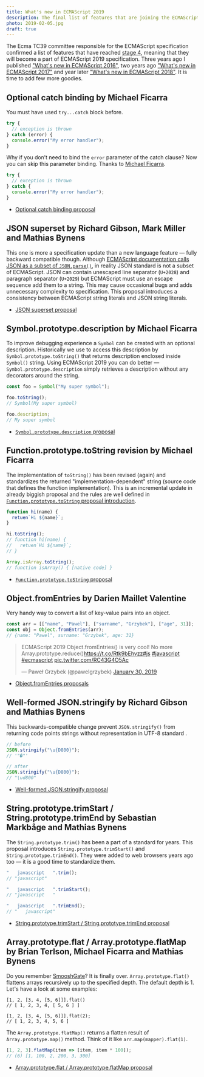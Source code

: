 ```yaml
---
title: What's new in ECMAScript 2019
description: The final list of features that are joining the ECMAScript specification this year is ready. Let's sum it up and have a look at some practical examples.
photo: 2019-02-05.jpg
draft: true
---
```


The Ecma TC39 committee responsible for the ECMAScript specification confirmed a list of features that have reached [stage 4](https://tc39.github.io/process-document/), meaning that they will become a part of ECMAScript 2019 specification. Three years ago I published ["What's new in ECMAScript 2016"](https://pawelgrzybek.com/whats-new-in-ecmascript-2016-es7/), two years ago ["What's new in ECMAScript 2017"](https://pawelgrzybek.com/whats-new-in-ecmascript-2017/) and year later ["What's new in ECMAScript 2018"](https://pawelgrzybek.com/whats-new-in-ecmascript-2018/). It is time to add few more goodies.

## Optional catch binding by Michael Ficarra

You must have used `try...catch` block before.

```js
try {
  // exception is thrown
} catch (error) {
  console.error("My error handler");
}
```

Why if you don’t need to bind the `error` parameter of the catch clause? Now you can skip this parameter binding. Thanks to [Michael Ficarra](https://twitter.com/smooshMap).

```js
try {
  // exception is thrown
} catch {
  console.error("My error handler");
}
```

- [Optional catch binding proposal](https://github.com/tc39/proposal-optional-catch-binding)

## JSON superset by Richard Gibson, Mark Miller and Mathias Bynens

This one is more a specification update than a new language feature — fully backward compatible though. Although [ECMAScript documentation calls JSON as a subset of `JSON.parse()`](https://tc39.github.io/ecma262/#sec-json.parse), in reality JSON standard is not a subset of ECMAScript. JSON can contain unescaped line separator (`U+2028`) and paragraph separator (`U+2029`) but ECMAScript must use an escape sequence add them to a string. This may cause occasional bugs and adds unnecessary complexity to specification. This proposal introduces a consistency between ECMAScript string literals and JSON string literals.

- [JSON superset proposal](https://github.com/tc39/proposal-json-superset)

## Symbol.prototype.description by Michael Ficarra

To improve debugging experience a `Symbol` can be created with an optional description. Historically we use to access this description by `Symbol.prototype.toString()` that returns description enclosed inside `Symbol()` string. Using ECMAScript 2019 you can do better — `Symbol.prototype.description` simply retrieves a description without any decorators around the string.

```js
const foo = Symbol("My super symbol");

foo.toString();
// Symbol(My super symbol)

foo.description;
// My super symbol
```

- [`Symbol.prototype.description` proposal](https://github.com/tc39/proposal-Symbol-description)

## Function.prototype.toString revision by Michael Ficarra

The implementation of `toString()` has been revised (again) and standardizes the returned "implementation-dependent" string (source code that defines the function implementation). This is an incremental update in already biggish proposal and the rules are well defined in [`Function.prototype.toString` proposal introduction](http://tc39.github.io/Function-prototype-toString-revision/).

```js
function hi(name) {
  retuen`Hi ${name}`;
}

hi.toString();
// function hi(name) {
//   retuen`Hi ${name}`;
// }
```

```js
Array.isArray.toString();
// function isArray() { [native code] }
```

- [`Function.prototype.toString` proposal](http://tc39.github.io/Function-prototype-toString-revision/)

## Object.fromEntries by Darien Maillet Valentine

Very handy way to convert a list of key-value pairs into an object.

```js
const arr = [["name", "Pawel"], ["surname", "Grzybek"], ["age", 31]];
const obj = Object.fromEntries(arr);
// {name: "Pawel", surname: "Grzybek", age: 31}
```

<blockquote class="twitter-tweet"><p lang="en" dir="ltr">ECMAScript 2019 Object.fromEntries() is very cool! No more Array.prototype.reduce()<a href="https://t.co/Rtk9bEhvzz">https://t.co/Rtk9bEhvzz</a><a href="https://twitter.com/hashtag/js?src=hash&amp;ref_src=twsrc%5Etfw">#js</a> <a href="https://twitter.com/hashtag/javascript?src=hash&amp;ref_src=twsrc%5Etfw">#javascript</a> <a href="https://twitter.com/hashtag/ecmascript?src=hash&amp;ref_src=twsrc%5Etfw">#ecmascript</a> <a href="https://t.co/RC43G4O5Ac">pic.twitter.com/RC43G4O5Ac</a></p>&mdash; Paweł Grzybek (@pawelgrzybek) <a href="https://twitter.com/pawelgrzybek/status/1090551539058511873?ref_src=twsrc%5Etfw">January 30, 2019</a></blockquote> <script async src="https://platform.twitter.com/widgets.js" charset="utf-8"></script>

- [Object.fromEntries proposals](https://github.com/tc39/proposal-object-from-entries)

## Well-formed JSON.stringify by Richard Gibson and Mathias Bynens

This backwards-compatible change prevent `JSON.stringify()` from returning code points strings without representation in UTF-8 standard .

```js
// before
JSON.stringify("\u{D800}");
// '"�"'

// after
JSON.stringify("\u{D800}");
// "\ud800"
```

- [Well-formed JSON.stringify proposal](https://github.com/tc39/proposal-well-formed-stringify)

## String.prototype.trimStart / String.prototype.trimEnd by Sebastian Markbåge and Mathias Bynens

The `String.prototype.trim()` has been a part of a standard for years. This proposal introduces `String.prototype.trimStart()` and `String.prototype.trimEnd()`. They were added to web browsers years ago too — it is a good time to standardize them.

```js
"   javascript   ".trim();
// "javascript"

"   javascript   ".trimStart();
// "javascript   "

"   javascript   ".trimEnd();
// "   javascript"
```

- [String.prototype.trimStart / String.prototype.trimEnd proposal](https://github.com/tc39/proposal-string-left-right-trim)

## Array.prototype.flat / Array.prototype.flatMap by Brian Terlson, Michael Ficarra and Mathias Bynens

Do you remember [SmooshGate](https://developers.google.com/web/updates/2018/03/smooshgate)? It is finally over. `Array.prototype.flat()` flattens arrays recursively up to the specified depth. The default depth is 1. Let's have a look at some examples:

```
[1, 2, [3, 4, [5, 6]]].flat()
// [ 1, 2, 3, 4, [ 5, 6 ] ]

[1, 2, [3, 4, [5, 6]]].flat(2);
// [ 1, 2, 3, 4, 5, 6 ]
```

The `Array.prototype.flatMap()` returns a flatten result of `Array.prototype.map()` method. Think of it like `arr.map(mapper).flat(1)`.

```js
[1, 2, 3].flatMap(item => [item, item * 100]);
// (6) [1, 100, 2, 200, 3, 300]
```

- [Array.prototype.flat / Array.prototype.flatMap proposal](https://github.com/tc39/proposal-flatMap)
